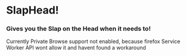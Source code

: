 # SlapHead!

### Gives you the Slap on the Head when it needs to!


Currently Private Browse support not enabled, because firefox Service Worker API wont allow it and havent found a workaround
